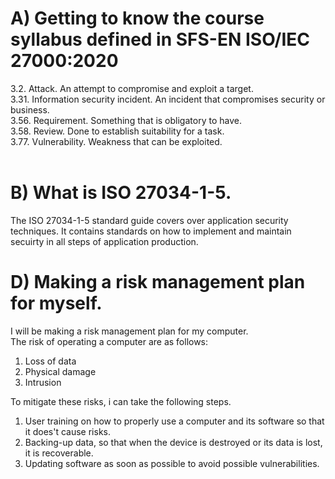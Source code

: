 # A) Getting to know the course syllabus defined in SFS-EN ISO/IEC 27000:2020  
3.2. Attack. An attempt to compromise and exploit a target.  
3.31. Information security incident. An incident that compromises security or business.  
3.56. Requirement. Something that is obligatory to have.  
3.58. Review. Done to establish suitability for a task.  
3.77. Vulnerability. Weakness that can be exploited.  
</br>
# B) What is ISO 27034-1-5.  
The  ISO 27034-1-5 standard guide covers over application security techniques. It contains standards on how to implement and maintain secuirty in all steps of application production.  
# D) Making a risk management plan for myself.  
I will be making a risk management plan for my computer.  
The risk of operating a computer are as follows:  
1. Loss of data  
2. Physical damage  
3. Intrusion

To mitigate these risks, i can take the following steps.  
1. User training on how to properly use a computer and its software so that it does't cause risks.  
2. Backing-up data, so that when the device is destroyed or its data is lost, it is recoverable.  
3. Updating software as soon as possible to avoid possible vulnerabilities.  

